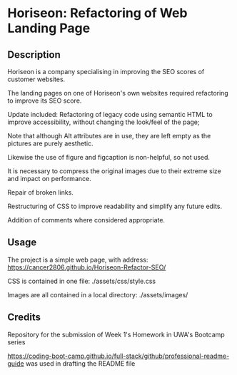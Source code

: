 # Horiseon: Refactoring of Web Landing Page

## Description
Horiseon is a company specialising in improving the SEO scores of customer websites.

The landing pages on one of Horiseon's own websites required refactoring to improve its SEO score.

Update included:
  Refactoring of legacy code using semantic HTML to improve accessibility, without changing the look/feel of the page;
  
  Note that although Alt attributes are in use, they are left empty as the pictures are purely aesthetic.
  
  Likewise the use of figure and figcaption is non-helpful, so not used.
  
  It is necessary to compress the original images due to their extreme size and impact on performance.
  
  Repair of broken links.
  
  Restructuring of CSS to improve readability and simplify any future edits.
  
  Addition of comments where considered appropriate.

## Usage
The project is a simple web page, with address:  https://cancer2806.github.io/Horiseon-Refactor-SEO/

CSS is contained in one file:  ./assets/css/style.css

Images are all contained in a local directory:  ./assets/images/

## Credits
Repository for the submission of Week 1's Homework in UWA's Bootcamp series

https://coding-boot-camp.github.io/full-stack/github/professional-readme-guide was used in drafting the README file


